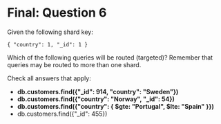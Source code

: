# Final: Question 6

Given the following shard key:

```
{ "country": 1, "_id": 1 }
```

Which of the following queries will be routed (targeted)? Remember that queries may be routed to more than one shard.

Check all answers that apply:

- **db.customers.find({"_id": 914, "country": "Sweden"})**
- **db.customers.find({"country": "Norway", "_id": 54})**
- **db.customers.find({"country": { $gte: "Portugal", $lte: "Spain" }})**
- db.customers.find({"_id": 455})
